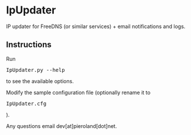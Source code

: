 IpUpdater
=========

IP updater for FreeDNS (or similar services) + email notifications and logs.


Instructions
------------

Run <pre>IpUpdater.py --help</pre> to see the available options.

Modify the sample configuration file (optionally rename it to <pre>IpUpdater.cfg</pre>).

Any questions email dev[at]pieroland[dot]net.
